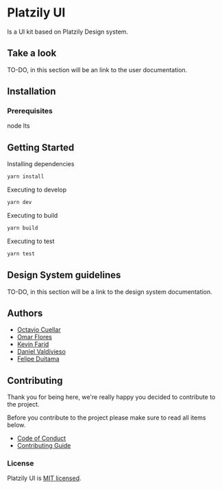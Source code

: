 
# Platzily UI

Is a UI kit based on Platzily Design system.


## Take a look

TO-DO, in this section will be an link to the user documentation.

## Installation
### Prerequisites

node lts
## Getting Started

Installing dependencies
```bash
yarn install
```

Executing to develop
```bash
yarn dev
```

Executing to build
```bash
yarn build
```

Executing to test
```bash
yarn test
```
## Design System guidelines

TO-DO, in this section will be a link to the design system documentation.

## Authors

* [Octavio Cuellar](https://github.com/octaviocvargas)
* [Omar Flores](https://github.com/omarefg)
* [Kevin Farid](https://github.com/KevFarid)
* [Daniel Valdivieso](https://github.com/danielvaldivv)
* [Felipe Duitama](https://github.com/felipedc09)

## Contributing

Thank you for being here, we're really happy you decided to contribute to the project.

Before you contribute to the project please make sure to read all items below.

* [Code of Conduct](/CODE_OF_CONDUCT.md)
* [Contributing Guide](/CONTRIBUTING.md)


### License

Platzily UI is [MIT licensed](./LICENSE).
